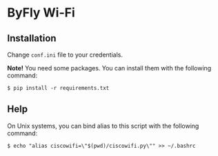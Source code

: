 # ByFly Wi-Fi

## Installation

Change `conf.ini` file to your credentials.

**Note!** You need some packages. You can install them with the following command:
```
$ pip install -r requirements.txt
```

## Help

On Unix systems, you can bind alias to this script with the following command:
```
$ echo "alias ciscowifi=\"$(pwd)/ciscowifi.py\"" >> ~/.bashrc
```
